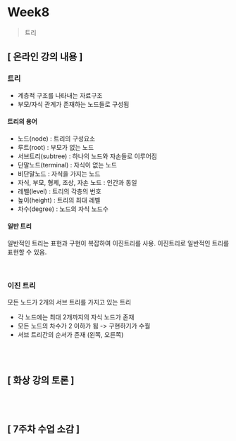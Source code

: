 # Week8
> 트리

## [ 온라인 강의 내용 ]
### 트리
+ 계층적 구조를 나타내는 자료구조
+ 부모/자식 관계가 존재하는 노드들로 구성됨

#### 트리의 용어
+ 노드(node) : 트리의 구성요소 
+ 루트(root) : 부모가 없는 노드
+ 서브트리(subtree) : 하나의 노드와 자손들로 이루어짐
+ 단말노드(terminal) : 자식이 없는 노드
+ 비단말노드 : 자식을 가지는 노드
+ 자식, 부모, 형제, 조상, 자손 노드 : 인간과 동일 
+ 레벨(level) : 트리의 각층의 번호
+ 높이(height) : 트리의 최대 레벨
+ 차수(degree) : 노드의 자식 노드수 

#### 일반 트리
일반적인 트리는 표현과 구현이 복잡하여 이진트리를 사용. 이진트리로 일반적인 트리를 표현할 수 있음.

<br/>

### 이진 트리
모든 노드가 2개의 서브 트리를 가지고 있는 트리
+ 각 노드에는 최대 2개까지의 자식 노드가 존재
+ 모든 노드의 차수가 2 이하가 됨 -> 구현하기가 수월
+ 서브 트리간의 순서가 존재 (왼쪽, 오른쪽)

<br/>
<br/>

## [ 화상 강의 토론 ]

<br/>
<br/>

## [ 7주차 수업 소감 ]
